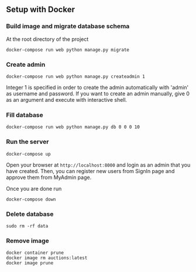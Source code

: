## Setup with Docker

### Build image and migrate database schema 
At the root directory of the project
```
docker-compose run web python manage.py migrate
```

### Create admin
```
docker-compose run web python manage.py createadmin 1
```
Integer 1 is specified in order to create the admin automatically with 'admin' as username and password. If you want to create an admin manually, give 0 as an argument and execute with interactive shell.

### Fill database
```
docker-compose run web python manage.py db 0 0 0 10
```

### Run the server
```
docker-compose up
```
Open your browser at `http://localhost:8000` and login as an admin that you have created. Then, you can register new users from SignIn page and approve them from MyAdmin page.

Once you are done run
```
docker-compose down
```

### Delete database
```
sudo rm -rf data
```

### Remove image
```
docker container prune
docker image rm auctions:latest
docker image prune
```
